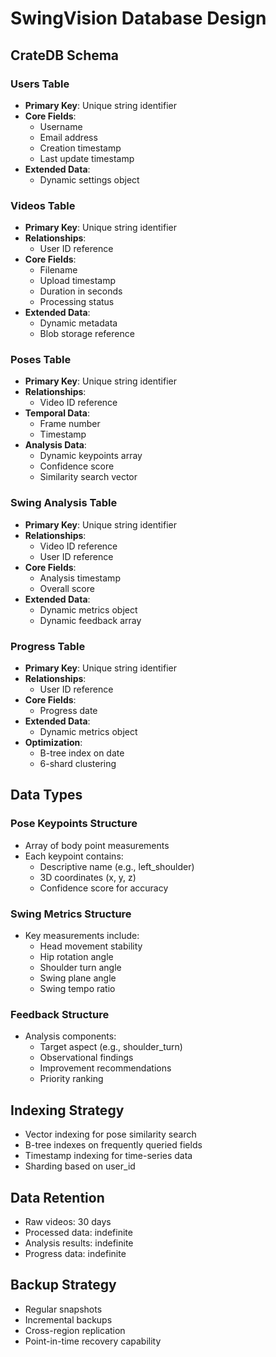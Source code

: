 # SwingVision Database Design

## CrateDB Schema

### Users Table
- **Primary Key**: Unique string identifier
- **Core Fields**:
  - Username
  - Email address
  - Creation timestamp
  - Last update timestamp
- **Extended Data**:
  - Dynamic settings object

### Videos Table
- **Primary Key**: Unique string identifier
- **Relationships**:
  - User ID reference
- **Core Fields**:
  - Filename
  - Upload timestamp
  - Duration in seconds
  - Processing status
- **Extended Data**:
  - Dynamic metadata
  - Blob storage reference

### Poses Table
- **Primary Key**: Unique string identifier
- **Relationships**:
  - Video ID reference
- **Temporal Data**:
  - Frame number
  - Timestamp
- **Analysis Data**:
  - Dynamic keypoints array
  - Confidence score
  - Similarity search vector

### Swing Analysis Table
- **Primary Key**: Unique string identifier
- **Relationships**:
  - Video ID reference
  - User ID reference
- **Core Fields**:
  - Analysis timestamp
  - Overall score
- **Extended Data**:
  - Dynamic metrics object
  - Dynamic feedback array

### Progress Table
- **Primary Key**: Unique string identifier
- **Relationships**:
  - User ID reference
- **Core Fields**:
  - Progress date
- **Extended Data**:
  - Dynamic metrics object
- **Optimization**:
  - B-tree index on date
  - 6-shard clustering

## Data Types

### Pose Keypoints Structure
- Array of body point measurements
- Each keypoint contains:
  - Descriptive name (e.g., left_shoulder)
  - 3D coordinates (x, y, z)
  - Confidence score for accuracy

### Swing Metrics Structure
- Key measurements include:
  - Head movement stability
  - Hip rotation angle
  - Shoulder turn angle
  - Swing plane angle
  - Swing tempo ratio

### Feedback Structure
- Analysis components:
  - Target aspect (e.g., shoulder_turn)
  - Observational findings
  - Improvement recommendations
  - Priority ranking

## Indexing Strategy

- Vector indexing for pose similarity search
- B-tree indexes on frequently queried fields
- Timestamp indexing for time-series data
- Sharding based on user_id

## Data Retention

- Raw videos: 30 days
- Processed data: indefinite
- Analysis results: indefinite
- Progress data: indefinite

## Backup Strategy

- Regular snapshots
- Incremental backups
- Cross-region replication
- Point-in-time recovery capability
